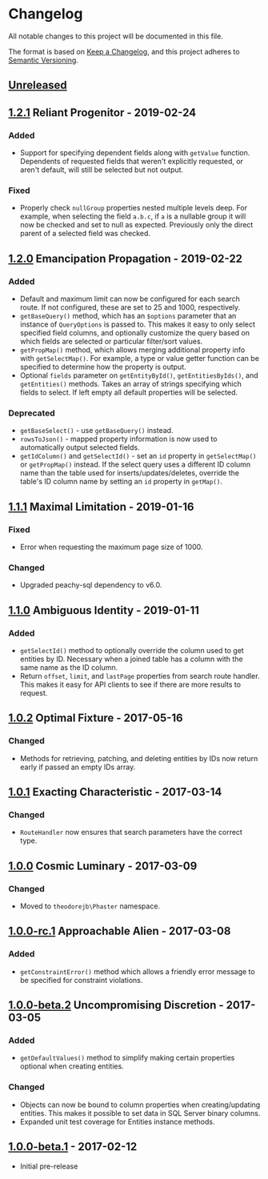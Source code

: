 # Changelog
All notable changes to this project will be documented in this file.

The format is based on [Keep a Changelog](https://keepachangelog.com/en/1.0.0/),
and this project adheres to [Semantic Versioning](https://semver.org/spec/v2.0.0.html).

## [Unreleased]

## [1.2.1] Reliant Progenitor - 2019-02-24
### Added
- Support for specifying dependent fields along with `getValue` function.
Dependents of requested fields that weren't explicitly requested, or
aren't default, will still be selected but not output.

### Fixed
- Properly check `nullGroup` properties nested multiple levels deep.
For example, when selecting the field `a.b.c`, if `a` is a nullable
group it will now be checked and set to null as expected. Previously
only the direct parent of a selected field was checked.

## [1.2.0] Emancipation Propagation - 2019-02-22
### Added
- Default and maximum limit can now be configured for each search route.
If not configured, these are set to 25 and 1000, respectively.
- `getBaseQuery()` method, which has an `$options` parameter that an
instance of `QueryOptions` is passed to. This makes it easy to only
select specified field columns, and optionally customize the query based
on which fields are selected or particular filter/sort values.
- `getPropMap()` method, which allows merging additional property info
with `getSelectMap()`. For example, a type or value getter function can
be specified to determine how the property is output.
- Optional `fields` parameter on `getEntityById()`, `getEntitiesByIds()`,
and `getEntities()` methods. Takes an array of strings specifying which
fields to select. If left empty all default properties will be selected.

### Deprecated
- `getBaseSelect()` - use `getBaseQuery()` instead.
- `rowsToJson()` - mapped property information is now used to
automatically output selected fields.
- `getIdColumn()` and `getSelectId()` - set an `id` property in
`getSelectMap()` or `getPropMap()` instead. If the select query uses a
different ID column name than the table used for inserts/updates/deletes,
override the table's ID column name by setting an `id` property in `getMap()`.

## [1.1.1] Maximal Limitation - 2019-01-16
### Fixed
- Error when requesting the maximum page size of 1000.

### Changed
- Upgraded peachy-sql dependency to v6.0.

## [1.1.0] Ambiguous Identity - 2019-01-11
### Added
- `getSelectId()` method to optionally override the column used to
get entities by ID. Necessary when a joined table has a column with
the same name as the ID column.
- Return `offset`, `limit`, and `lastPage` properties from search
route handler. This makes it easy for API clients to see if there are
more results to request.

## [1.0.2] Optimal Fixture - 2017-05-16
### Changed
- Methods for retrieving, patching, and deleting entities by IDs now
return early if passed an empty IDs array.

## [1.0.1] Exacting Characteristic - 2017-03-14
### Changed
- `RouteHandler` now ensures that search parameters have the correct type.

## [1.0.0] Cosmic Luminary - 2017-03-09
### Changed
- Moved to `theodorejb\Phaster` namespace.

## [1.0.0-rc.1] Approachable Alien - 2017-03-08
### Added
- `getConstraintError()` method which allows a friendly error
message to be specified for constraint violations.

## [1.0.0-beta.2] Uncompromising Discretion - 2017-03-05
### Added
- `getDefaultValues()` method to simplify making certain properties
optional when creating entities.

### Changed
- Objects can now be bound to column properties when creating/updating
entities. This makes it possible to set data in SQL Server binary columns.
- Expanded unit test coverage for Entities instance methods.

## [1.0.0-beta.1] - 2017-02-12
- Initial pre-release

[Unreleased]: https://github.com/theodorejb/phaster/compare/v1.2.1...HEAD
[1.2.1]: https://github.com/theodorejb/phaster/compare/v1.2.0...v1.2.1
[1.2.0]: https://github.com/theodorejb/phaster/compare/v1.1.1...v1.2.0
[1.1.1]: https://github.com/theodorejb/phaster/compare/v1.1.0...v1.1.1
[1.1.0]: https://github.com/theodorejb/phaster/compare/v1.0.2...v1.1.0
[1.0.2]: https://github.com/theodorejb/phaster/compare/v1.0.1...v1.0.2
[1.0.1]: https://github.com/theodorejb/phaster/compare/v1.0.0...v1.0.1
[1.0.0]: https://github.com/theodorejb/phaster/compare/v1.0.0-rc.1...v1.0.0
[1.0.0-rc.1]: https://github.com/theodorejb/phaster/compare/v1.0.0-beta.2...v1.0.0-rc.1
[1.0.0-beta.2]: https://github.com/theodorejb/phaster/compare/v1.0.0-beta.1...v1.0.0-beta.2
[1.0.0-beta.1]: https://github.com/theodorejb/phaster/tree/v1.0.0-beta.1
